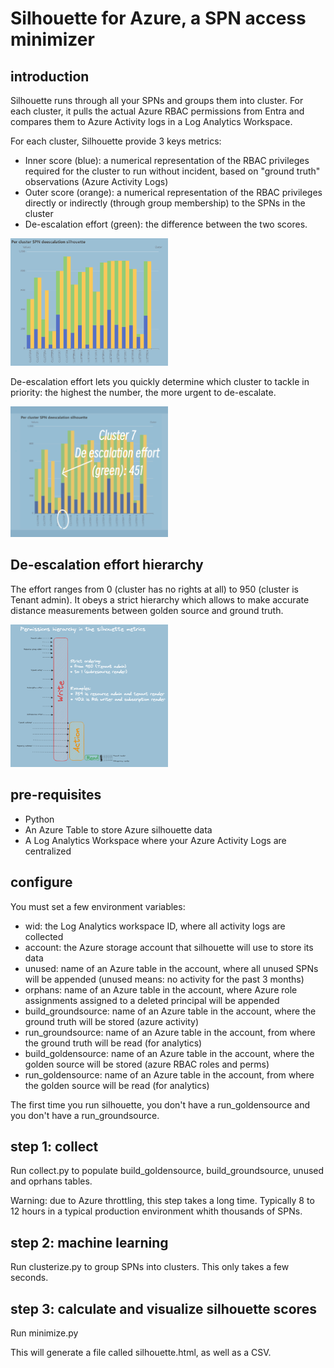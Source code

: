 # Silhouette for Azure, a SPN access minimizer

## introduction

Silhouette runs through all your SPNs and groups them into cluster. For each cluster, it pulls the actual Azure RBAC permissions from Entra and compares them to Azure Activity logs in a Log Analytics Workspace.

For each cluster, Silhouette provide 3 keys metrics:
- Inner score (blue): a numerical representation of the RBAC privileges required for the cluster to run without incident, based on "ground truth" observations (Azure Activity Logs)
- Outer score (orange): a numerical representation of the RBAC privileges directly or indirectly (through group membership) to the SPNs in the cluster
- De-escalation effort (green): the difference between the two scores.

<img src="https://github.com/labyrinthinesecurity/silhouette/blob/main/sil.PNG" width="50%">

De-escalation effort lets you quickly determine which cluster to tackle in priority: the highest the number, the more urgent to de-escalate.

<img src="https://github.com/labyrinthinesecurity/silhouette/blob/main/outer.png" width="50%">

## De-escalation effort hierarchy

The effort ranges from 0 (cluster has no rights at all) to 950 (cluster is Tenant admin). It obeys a strict hierarchy which allows to make accurate distance measurements between golden source and ground truth.

<img src="https://github.com/labyrinthinesecurity/silhouette/blob/main/hier.PNG" width="50%">

## pre-requisites
- Python
- An Azure Table to store Azure silhouette data
- A Log Analytics Workspace where your Azure Activity Logs are centralized

## configure

You must set a few environment variables:

- wid: the Log Analytics workspace ID, where all activity logs are collected
- account: the Azure storage account that silhouette will use to store its data
- unused: name of an Azure table in the account, where all unused SPNs will be appended (unused means: no activity for the past 3 months)
- orphans: name of an Azure table in the account, where Azure role assignments assigned to a deleted principal will be appended
- build_groundsource: name of an Azure table in the account, where the ground truth will be stored (azure activity)
- run_groundsource: name of an Azure table in the account, from where the ground truth will be read (for analytics)
- build_goldensource: name of an Azure table in the account, where the golden source will be stored (azure RBAC roles and perms)
- run_goldensource: name of an Azure table in the account, from where the golden source will be read (for analytics)

The first time you run silhouette, you don't have a run_goldensource and you don't have a run_groundsource.

## step 1: collect

Run collect.py to populate build_goldensource, build_groundsource, unused and oprhans tables.

Warning: due to Azure throttling, this step takes a long time. Typically 8 to 12 hours in a typical production environment whith thousands of SPNs.

## step 2: machine learning

Run clusterize.py to group SPNs into clusters. This only takes a few seconds.

## step 3: calculate and visualize silhouette scores

Run minimize.py

This will generate a file called silhouette.html, as well as a CSV.


